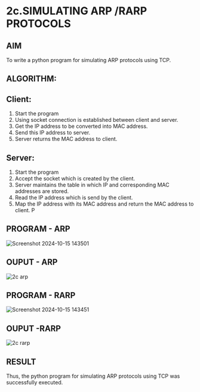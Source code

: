 # 2c.SIMULATING ARP /RARP PROTOCOLS
## AIM
To write a python program for simulating ARP protocols using TCP.
## ALGORITHM:
## Client:
1. Start the program
2. Using socket connection is established between client and server.
3. Get the IP address to be converted into MAC address.
4. Send this IP address to server.
5. Server returns the MAC address to client.
## Server:
1. Start the program
2. Accept the socket which is created by the client.
3. Server maintains the table in which IP and corresponding MAC addresses are
stored.
4. Read the IP address which is send by the client.
5. Map the IP address with its MAC address and return the MAC address to client.
P
## PROGRAM - ARP
![Screenshot 2024-10-15 143501](https://github.com/user-attachments/assets/ab71e25a-f17c-4cb7-a503-7a7e057ed3e8)

## OUPUT - ARP
![2c arp](https://github.com/user-attachments/assets/37077134-fea1-4aea-8aa9-85031d977eb2)


## PROGRAM - RARP
![Screenshot 2024-10-15 143451](https://github.com/user-attachments/assets/399f4174-2c1f-4dd1-9107-d75f18d96aaa)

## OUPUT -RARP
![2c rarp](https://github.com/user-attachments/assets/96fff07d-7823-4942-bb48-ffaf8f6e1ddd)


## RESULT
Thus, the python program for simulating ARP protocols using TCP was successfully 
executed.
